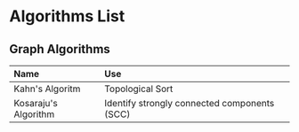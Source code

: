 # Algorithms List

## Graph Algorithms
| Name | Use  |
|:---------|:-------|
| Kahn's Algoritm | Topological Sort |
| Kosaraju's Algorithm | Identify strongly connected components (SCC) |
